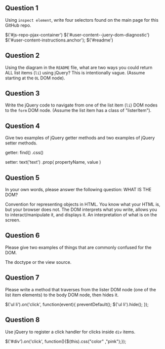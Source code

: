 ## Question 1

Using `inspect element`, write four selectors found on the main page for this
GitHub repo.

<!-- your answer starts here -->
$('#js-repo-pjax-container')
$('#user-content--juery-dom-diagnostic')
$('#user-content-instructions.anchor');
$('#readme')



<!-- your answer ends here -->

## Question 2

Using the diagram in the `README` file, what are two ways you could return ALL
list items (`li`) using jQuery? This is intentionally vague. (Assume starting
at the `OL` DOM node).

<!-- your answer starts here -->



<!-- your answer ends here -->

## Question 3

Write the jQuery code to navigate from one of the list item (`li`) DOM nodes to
the `form` DOM node. (Assume the list item has a class of "listerItem").

<!-- your answer starts here -->

<!-- your answer ends here -->

## Question 4

Give two examples of jQuery getter methods and two examples of jQuery setter
methods.

<!-- your answer starts here -->
getter:
find()
.css()

setter:
text('text')
.prop( propertyName, value )

<!-- your answer ends here -->

## Question 5

In your own words, please answer the following question: WHAT IS THE DOM?

<!-- your answer starts here -->
Convention for representing objects in HTML. You know what your HTML is, but your browser does not. The DOM interprets what you write, allows you to interact/manipulate it, and displays it. An interpretation of what is on the screen.
<!-- your answer ends here -->

## Question 6

Please give two examples of things that are commonly confused for the DOM.

<!-- your answer starts here -->
The doctype or the view source.
<!-- your answer ends here -->

## Question 7

Please write a method that traverses from the lister DOM node (one of the list
item elements) to the body DOM node, then hides it.

<!-- your answer starts here -->
$('ul li').on('click', function(event){
preventDefault();
  $('ul li').hide();
});

<!-- your answer ends here -->

## Question 8

Use jQuery to register a click handler for clicks inside `div` items.

<!-- your answer starts here -->
$('#div').on('click', function(){$(this).css("color" ,"pink");});
<!-- your answer ends here -->

